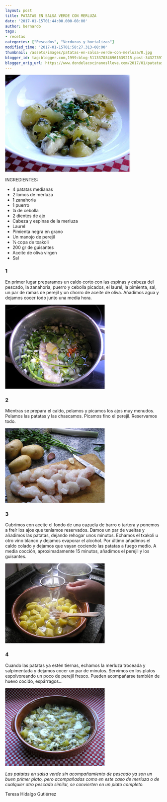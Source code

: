 ```yaml
---
layout: post
title: PATATAS EN SALSA VERDE CON MERLUZA
date: '2017-01-15T01:44:00.000-08:00'
author: bernardo
tags:
- recetas
categories: ["Pescados", "Verduras y hortalizas"]
modified_time: '2017-01-15T01:58:27.313-08:00'
thumbnail: /assets/images/patatas-en-salsa-verde-con-merluza/0.jpg
blogger_id: tag:blogger.com,1999:blog-5113370346961639215.post-3432739739113316896
blogger_orig_url: https://www.dondelacocinanoslleve.com/2017/01/patatas-en-salsa-verde-con-merluza.html
---
```


![](/assets/images/patatas-en-salsa-verde-con-merluza/0.jpg)

INGREDIENTES:
* 4 patatas medianas
* 2 lomos de merluza
* 1 zanahoria
* 1 puerro
* ¼ de cebolla
* 2 dientes de ajo
* Cabeza y espinas de la merluza
* Laurel
* Pimienta negra en grano
* Un manojo de perejil
* ½ copa de txakoli
* 200 gr de guisantes
* Aceite de oliva virgen
* Sal  

### 1

En primer lugar preparamos un caldo corto con las espinas y cabeza del pescado, la zanahoria, puerro y cebolla picados, el laurel, la pimienta, sal, un par de ramas de perejil y un chorro de aceite de oliva. Añadimos agua y dejamos cocer todo junto una media hora.  

![](/assets/images/patatas-en-salsa-verde-con-merluza/1.jpg)



### 2

Mientras se prepara el caldo, pelamos y picamos los ajos muy menudos. Pelamos las patatas y las chascamos. Picamos fino el perejil. Reservamos todo.  

![](/assets/images/patatas-en-salsa-verde-con-merluza/2.jpg)

  

### 3

Cubrimos con aceite el fondo de una cazuela de barro o tartera y ponemos a freír los ajos que teníamos reservados. Damos un par de vueltas y añadimos las patatas, dejando rehogar unos minutos. Echamos el txakoli u otro vino blanco y dejamos evaporar el alcohol. Por último añadimos el caldo colado y dejamos que vayan cociendo las patatas a fuego medio. A media cocción, aproximadamente 15 minutos, añadimos el perejil y los guisantes.  

![](/assets/images/patatas-en-salsa-verde-con-merluza/3.jpg)

  

### 4

Cuando las patatas ya estén tiernas, echamos la merluza troceada y salpimentada y dejamos cocer un par de minutos. Servimos en los platos espolvoreando un poco de perejil fresco. Pueden acompañarse también de huevo cocido, espárragos…  

![](/assets/images/patatas-en-salsa-verde-con-merluza/4.jpg)

  
_Las patatas en salsa verde sin acompañamiento de pescado ya son un buen primer plato, pero acompañadas como en este caso de merluza o de cualquier otro pescado similar, se convierten en un plato completo._  
  
Teresa Hidalgo Gutiérrez
